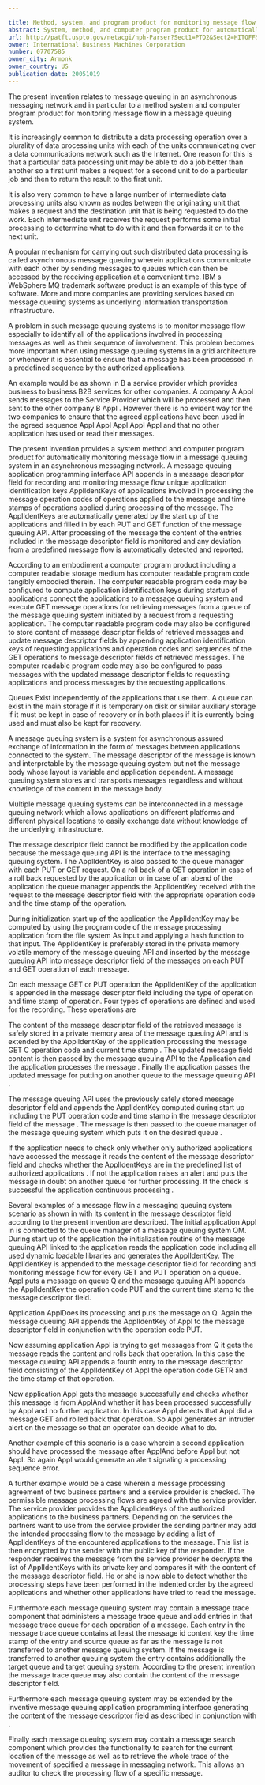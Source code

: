 ```yaml
---

title: Method, system, and program product for monitoring message flow in a message queuing system
abstract: System, method, and computer program product for automatically monitoring message flow in a message queuing system in an asynchronous messaging network. A message queuing application programming interface appends, in a message descriptor field for recording and monitoring message flow, unique application identification keys of applications that process the message, operation codes applied to the message, and time stamps of operations applied during message processing. The keys are generated by the start-up of the applications and are filled in by each PUT and GET function of the API. After processing of the message, the entries included in the message descriptor field are monitored, and any deviation from a predefined message flow is automatically detected and reported.
url: http://patft.uspto.gov/netacgi/nph-Parser?Sect1=PTO2&Sect2=HITOFF&p=1&u=%2Fnetahtml%2FPTO%2Fsearch-adv.htm&r=1&f=G&l=50&d=PALL&S1=07707585&OS=07707585&RS=07707585
owner: International Business Machines Corporation
number: 07707585
owner_city: Armonk
owner_country: US
publication_date: 20051019
---
```

The present invention relates to message queuing in an asynchronous messaging network and in particular to a method system and computer program product for monitoring message flow in a message queuing system.

It is increasingly common to distribute a data processing operation over a plurality of data processing units with each of the units communicating over a data communications network such as the Internet. One reason for this is that a particular data processing unit may be able to do a job better than another so a first unit makes a request for a second unit to do a particular job and then to return the result to the first unit.

It is also very common to have a large number of intermediate data processing units also known as nodes between the originating unit that makes a request and the destination unit that is being requested to do the work. Each intermediate unit receives the request performs some initial processing to determine what to do with it and then forwards it on to the next unit.

A popular mechanism for carrying out such distributed data processing is called asynchronous message queuing wherein applications communicate with each other by sending messages to queues which can then be accessed by the receiving application at a convenient time. IBM s WebSphere MQ trademark software product is an example of this type of software. More and more companies are providing services based on message queuing systems as underlying information transportation infrastructure.

A problem in such message queuing systems is to monitor message flow especially to identify all of the applications involved in processing messages as well as their sequence of involvement. This problem becomes more important when using message queuing systems in a grid architecture or whenever it is essential to ensure that a message has been processed in a predefined sequence by the authorized applications.

An example would be as shown in B a service provider which provides business to business B2B services for other companies. A company A Appl sends messages to the Service Provider which will be processed and then sent to the other company B Appl . However there is no evident way for the two companies to ensure that the agreed applications have been used in the agreed sequence Appl Appl Appl Appl Appl and that no other application has used or read their messages.

The present invention provides a system method and computer program product for automatically monitoring message flow in a message queuing system in an asynchronous messaging network. A message queuing application programming interface API appends in a message descriptor field for recording and monitoring message flow unique application identification keys ApplIdentKeys of applications involved in processing the message operation codes of operations applied to the message and time stamps of operations applied during processing of the message. The ApplIdentKeys are automatically generated by the start up of the applications and filled in by each PUT and GET function of the message queuing API. After processing of the message the content of the entries included in the message descriptor field is monitored and any deviation from a predefined message flow is automatically detected and reported.

According to an embodiment a computer program product including a computer readable storage medium has computer readable program code tangibly embodied therein. The computer readable program code may be configured to compute application identification keys during startup of applications connect the applications to a message queuing system and execute GET message operations for retrieving messages from a queue of the message queuing system initiated by a request from a requesting application. The computer readable program code may also be configured to store content of message descriptor fields of retrieved messages and update message descriptor fields by appending application identification keys of requesting applications and operation codes and sequences of the GET operations to message descriptor fields of retrieved messages. The computer readable program code may also be configured to pass messages with the updated message descriptor fields to requesting applications and process messages by the requesting applications.

Queues Exist independently of the applications that use them. A queue can exist in the main storage if it is temporary on disk or similar auxiliary storage if it must be kept in case of recovery or in both places if it is currently being used and must also be kept for recovery.

A message queuing system is a system for asynchronous assured exchange of information in the form of messages between applications connected to the system. The message descriptor of the message is known and interpretable by the message queuing system but not the message body whose layout is variable and application dependent. A message queuing system stores and transports messages regardless and without knowledge of the content in the message body.

Multiple message queuing systems can be interconnected in a message queuing network which allows applications on different platforms and different physical locations to easily exchange data without knowledge of the underlying infrastructure.

The message descriptor field cannot be modified by the application code because the message queuing API is the interface to the messaging queuing system. The ApplldentKey is also passed to the queue manager with each PUT or GET request. On a roll back of a GET operation in case of a roll back requested by the application or in case of an abend of the application the queue manager appends the ApplldentKey received with the request to the message descriptor field with the appropriate operation code and the time stamp of the operation.

During initialization start up of the application the ApplldentKey may be computed by using the program code of the message processing application from the file system As input and applying a hash function to that input. The ApplldentKey is preferably stored in the private memory volatile memory of the message queuing API and inserted by the message queuing API into message descriptor field of the messages on each PUT and GET operation of each message.

On each message GET or PUT operation the ApplIdentKey of the application is appended in the message descriptor field including the type of operation and time stamp of operation. Four types of operations are defined and used for the recording. These operations are 

The content of the message descriptor field of the retrieved message is safely stored in a private memory area of the message queuing API and is extended by the ApplIdentKey of the application processing the message GET C operation code and current time stamp . The updated message field content is then passed by the message queuing API to the Application and the application processes the message . Finally the application passes the updated message for putting on another queue to the message queuing API .

The message queuing API uses the previously safely stored message descriptor field and appends the ApplIdentKey computed during start up including the PUT operation code and time stamp in the message descriptor field of the message . The message is then passed to the queue manager of the message queuing system which puts it on the desired queue .

If the application needs to check only whether only authorized applications have accessed the message it reads the content of the message descriptor field and checks whether the ApplIdentKeys are in the predefined list of authorized applications . If not the application raises an alert and puts the message in doubt on another queue for further processing. If the check is successful the application continuous processing .

Several examples of a message flow in a messaging queuing system scenario as shown in with its content in the message descriptor field according to the present invention are described. The initial application Appl in is connected to the queue manager of a message queuing system QM. During start up of the application the initialization routine of the message queuing API linked to the application reads the application code including all used dynamic loadable libraries and generates the ApplIdentKey. The ApplIdentKey is appended to the message descriptor field for recording and monitoring message flow for every GET and PUT operation on a queue. Appl puts a message on queue Q and the message queuing API appends the ApplIdentKey the operation code PUT and the current time stamp to the message descriptor field.

Application ApplDoes its processing and puts the message on Q. Again the message queuing API appends the ApplIdentKey of Appl to the message descriptor field in conjunction with the operation code PUT.

Now assuming application Appl is trying to get messages from Q it gets the message reads the content and rolls back that operation. In this case the message queuing API appends a fourth entry to the message descriptor field consisting of the ApplIdentKey of Appl the operation code GETR and the time stamp of that operation.

Now application Appl gets the message successfully and checks whether this message is from ApplAnd whether it has been processed successfully by Appl and no further application. In this case Appl detects that Appl did a message GET and rolled back that operation. So Appl generates an intruder alert on the message so that an operator can decide what to do.

Another example of this scenario is a case wherein a second application should have processed the message after ApplAnd before Appl but not Appl. So again Appl would generate an alert signaling a processing sequence error.

A further example would be a case wherein a message processing agreement of two business partners and a service provider is checked. The permissible message processing flows are agreed with the service provider. The service provider provides the ApplIdentKeys of the authorized applications to the business partners. Depending on the services the partners want to use from the service provider the sending partner may add the intended processing flow to the message by adding a list of ApplIdentKeys of the encountered applications to the message. This list is then encrypted by the sender with the public key of the responder. If the responder receives the message from the service provider he decrypts the list of ApplIdentKeys with its private key and compares it with the content of the message descriptor field. He or she is now able to detect whether the processing steps have been performed in the indented order by the agreed applications and whether other applications have tried to read the message.

Furthermore each message queuing system may contain a message trace component that administers a message trace queue and add entries in that message trace queue for each operation of a message. Each entry in the message trace queue contains at least the message id content key the time stamp of the entry and source queue as far as the message is not transferred to another message queuing system. If the message is transferred to another queuing system the entry contains additionally the target queue and target queuing system. According to the present invention the message trace queue may also contain the content of the message descriptor field.

Furthermore each message queuing system may be extended by the inventive message queuing application programming interface generating the content of the message descriptor field as described in conjunction with .

Finally each message queuing system may contain a message search component which provides the functionality to search for the current location of the message as well as to retrieve the whole trace of the movement of specified a message in messaging network. This allows an auditor to check the processing flow of a specific message.

